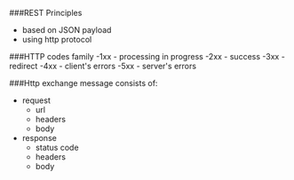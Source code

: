###REST Principles
- based on JSON payload
- using http protocol

###HTTP codes family
-1xx - processing in progress
-2xx - success
-3xx - redirect
-4xx - client's errors
-5xx - server's errors

###Http exchange message consists of:
- request
    - url
    - headers
    - body
- response
    - status code
    - headers
    - body